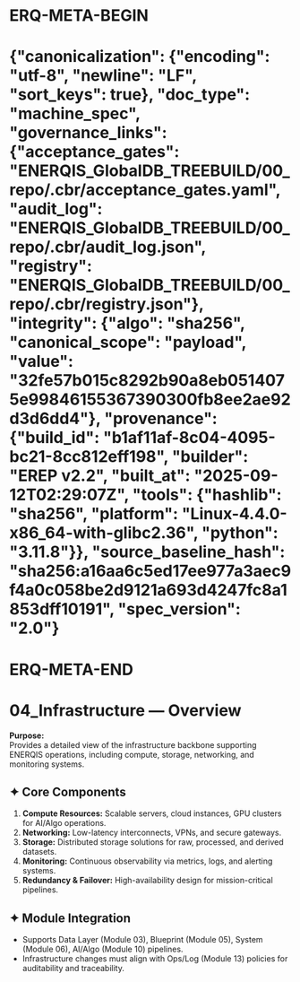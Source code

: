 # ERQ-META-BEGIN
# {"canonicalization": {"encoding": "utf-8", "newline": "LF", "sort_keys": true}, "doc_type": "machine_spec", "governance_links": {"acceptance_gates": "ENERQIS_GlobalDB_TREEBUILD/00_repo/.cbr/acceptance_gates.yaml", "audit_log": "ENERQIS_GlobalDB_TREEBUILD/00_repo/.cbr/audit_log.json", "registry": "ENERQIS_GlobalDB_TREEBUILD/00_repo/.cbr/registry.json"}, "integrity": {"algo": "sha256", "canonical_scope": "payload", "value": "32fe57b015c8292b90a8eb0514075e99846155367390300fb8ee2ae92d3d6dd4"}, "provenance": {"build_id": "b1af11af-8c04-4095-bc21-8cc812eff198", "builder": "EREP v2.2", "built_at": "2025-09-12T02:29:07Z", "tools": {"hashlib": "sha256", "platform": "Linux-4.4.0-x86_64-with-glibc2.36", "python": "3.11.8"}}, "source_baseline_hash": "sha256:a16aa6c5ed17ee977a3aec9f4a0c058be2d9121a693d4247fc8a1853dff10191", "spec_version": "2.0"}
# ERQ-META-END
# 04_Infrastructure — Overview

**Purpose:**  
Provides a detailed view of the infrastructure backbone supporting ENERQIS operations, including compute, storage, networking, and monitoring systems.

## ✦ Core Components
1. **Compute Resources:** Scalable servers, cloud instances, GPU clusters for AI/Algo operations.
2. **Networking:** Low-latency interconnects, VPNs, and secure gateways.
3. **Storage:** Distributed storage solutions for raw, processed, and derived datasets.
4. **Monitoring:** Continuous observability via metrics, logs, and alerting systems.
5. **Redundancy & Failover:** High-availability design for mission-critical pipelines.

## ✦ Module Integration
- Supports Data Layer (Module 03), Blueprint (Module 05), System (Module 06), AI/Algo (Module 10) pipelines.
- Infrastructure changes must align with Ops/Log (Module 13) policies for auditability and traceability.